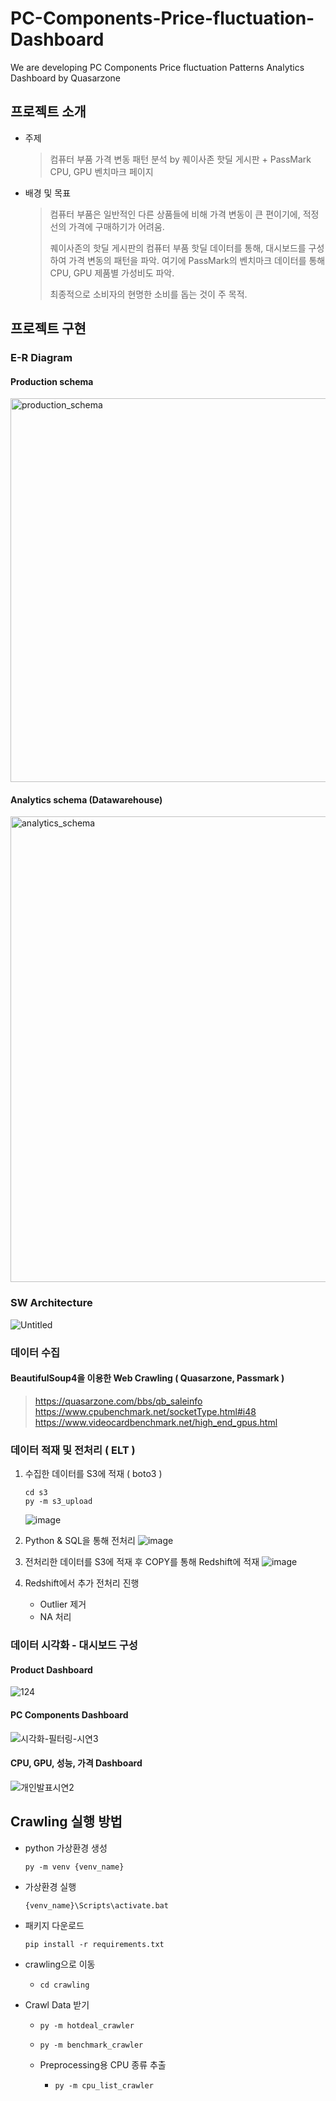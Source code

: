 # PC-Components-Price-fluctuation-Dashboard
We are developing PC Components Price fluctuation Patterns Analytics Dashboard by Quasarzone

## 프로젝트 소개

- 주제
  > 컴퓨터 부품 가격 변동 패턴 분석 by 퀘이사존 핫딜 게시판 + PassMark CPU, GPU 벤치마크 페이지
  
- 배경 및 목표
  > 컴퓨터 부품은 일반적인 다른 상품들에 비해 가격 변동이 큰 편이기에,
  > 적정선의 가격에 구매하기가 어려움.
  >
  > 퀘이사존의 핫딜 게시판의 컴퓨터 부품 핫딜 데이터를 통해, 
  > 대시보드를 구성하여 가격 변동의 패턴을 파악.
  > 여기에 PassMark의 벤치마크 데이터를 통해 CPU, GPU 제품별 가성비도 파악.
  >
  > 최종적으로 소비자의 현명한 소비를 돕는 것이 주 목적.

## 프로젝트 구현

### E-R Diagram
#### Production schema
<img width="614" alt="production_schema" src="https://github.com/lv1turtle/PC-Components-Price-fluctuation-Dashboard/assets/39334789/200ea58c-da2f-42e1-bfa1-7bef8764008a">

#### Analytics schema (Datawarehouse)
<img width="745" alt="analytics_schema" src="https://github.com/lv1turtle/PC-Components-Price-fluctuation-Dashboard/assets/39334789/17459046-601b-4b3d-b5c3-02a1dc4f2ae9">

### SW Architecture
![Untitled](https://github.com/lv1turtle/PC-Components-Price-fluctuation-Dashboard/assets/32154881/52f63acc-f70d-4c37-bb73-6eb6f93afdc1)

### 데이터 수집

#### BeautifulSoup4을 이용한 Web Crawling ( Quasarzone, Passmark )
>https://quasarzone.com/bbs/qb_saleinfo
>https://www.cpubenchmark.net/socketType.html#i48
>https://www.videocardbenchmark.net/high_end_gpus.html

### 데이터 적재 및 전처리 ( ELT )

1. 수집한 데이터를 S3에 적재 ( boto3 )
      ```shell
      cd s3
      py -m s3_upload
      ```
      ![image](https://github.com/lv1turtle/PC-Components-Price-fluctuation-Dashboard/assets/32154881/1d69b99d-6494-4cf3-8e0f-bcf24534833b)

2. Python & SQL을 통해 전처리
![image](https://github.com/lv1turtle/PC-Components-Price-fluctuation-Dashboard/assets/32154881/af13fee4-33d7-4edd-a4dd-04cb883aecee)

3. 전처리한 데이터를 S3에 적재 후 COPY를 통해 Redshift에 적재
![image](https://github.com/lv1turtle/PC-Components-Price-fluctuation-Dashboard/assets/32154881/4aa665d7-65da-4348-a60c-8c11c566628d)

4. Redshift에서 추가 전처리 진행
     - Outlier 제거
     - NA 처리

### 데이터 시각화 - 대시보드 구성

#### Product Dashboard
![124](https://github.com/lv1turtle/PC-Components-Price-fluctuation-Dashboard/assets/32154881/3742feac-860b-4382-acfe-e21b2b45ecc4)

#### PC Components Dashboard
![시각화-필터링-시연3](https://github.com/lv1turtle/PC-Components-Price-fluctuation-Dashboard/assets/32154881/94ef2a8c-d0a2-4c01-a147-e295212f88bc)

#### CPU, GPU, 성능, 가격 Dashboard
![개인발표시연2](https://github.com/lv1turtle/PC-Components-Price-fluctuation-Dashboard/assets/39334789/652933ed-a6b5-415a-b351-e3fd3717ef7c)

## Crawling 실행 방법

- python 가상환경 생성
    ```
    py -m venv {venv_name}
    ```

- 가상환경 실행
    ```
    {venv_name}\Scripts\activate.bat
    ```

- 패키지 다운로드
    ```
    pip install -r requirements.txt
    ```

- crawling으로 이동
  - `cd crawling`

- Crawl Data 받기
  - `py -m hotdeal_crawler`
  - `py -m benchmark_crawler`

  - Preprocessing용 CPU 종류 추출
    - `py -m cpu_list_crawler`

